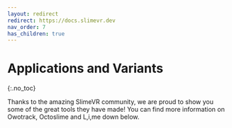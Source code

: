 ```yaml
---
layout: redirect
redirect: https://docs.slimevr.dev
nav_order: 7
has_children: true
---
```


# Applications and Variants
{:.no_toc}

Thanks to the amazing SlimeVR community, we are proud to show you some of the great tools they have made! You can find more information on Owotrack, Octoslime and L,i,me down below.